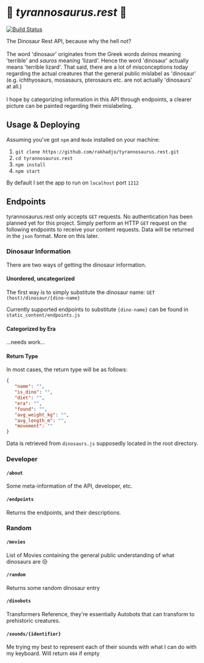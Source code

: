 # 🦕 <i>tyrannosaurus.rest</i> 🦖
[![Build Status](https://travis-ci.com/rakhadjo/tyrannosaurus.rest.svg?branch=master)](https://travis-ci.com/rakhadjo/tyrannosaurus.rest)

The Dinosaur Rest API, because why the hell not? <br /><br />
The word 'dinosaur' originates from the Greek words <i>deinos</i> meaning 'terrible' and <i>sauros</i> meaning 'lizard'.
Hence the word 'dinosaur' actually means 'terrible lizard'. That said, there are a lot of misconceptions today regarding the actual creatures that the
general public mislabel as 'dinosaur' (e.g. ichthyosaurs, mosasaurs, pterosaurs etc. are not actually 'dinosaurs' at all.) <br /><br />
I hope by categorizing information in this API through endpoints, a clearer picture can be painted regarding their mislabeling.

## Usage & Deploying

Assuming you've got `npm` and `Node` installed on your machine: <br />
1. `git clone https://github.com/rakhadjo/tyrannosaurus.rest.git`
2. `cd tyrannosaurus.rest`
3. `npm install`
4. `npm start`

By default I set the app to run on `localhost` port `1212`

## Endpoints

tyrannosaurus.rest only accepts `GET` requests.
No authentication has been planned yet for this project.
Simply perform an HTTP `GET` request on the following endpoints to receive your content requests.
Data will be returned in the `json` format. More on this later.

### Dinosaur Information

There are two ways of getting the dinosaur information. <br>

#### Unordered, uncategorized

The first way is to simply substitute the dinosaur name:
`GET (host)/dinosaur/{dino-name}`
<br />

Currently supported endpoints to substitute `{dino-name}` can be found in `static_content/endpoints.js`

#### Categorized by Era

...needs work...

#### Return Type

In most cases, the return type will be as follows:

```json
{ 
   "name": "",
   "is_dino": "",
   "diet": "",
   "era": "",
   "found": "",
   "avg_weight_kg": "",
   "avg_length_m": "",
   "movement": ""
}
```
Data is retrieved from `dinosaurs.js` supposedly located in the root directory. 
### Developer

#### `/about`

Some meta-information of the API, developer, etc.

#### `/endpoints`

Returns the endpoints, and their descriptions.

### Random

#### `/movies`

List of Movies containing the general public understanding of what dinosaurs are 😒

#### `/random`

Returns some random dinosaur entry

#### `/dinobots`

Transformers Reference, they're essentially Autobots that can transform to prehistoric creatures.

#### `/sounds/{identifier}`

Me trying my best to represent each of their sounds with what I can do with my keyboard.
Will return `404` if empty
